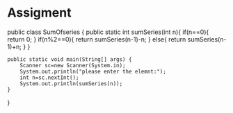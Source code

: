 # Assigment
public class SumOfseries {
    public static int sumSeries(int n){
        if(n==0){
            return 0;
        }
            if(n%2==0){
             return sumSeries(n-1)-n;
            }
            else{
                return sumSeries(n-1)+n;
            }
        }
    
    public static void main(String[] args) {
        Scanner sc=new Scanner(System.in);
        System.out.println("please enter the elemnt:");
        int n=sc.nextInt();
        System.out.println(sumSeries(n));
    }
    
}
